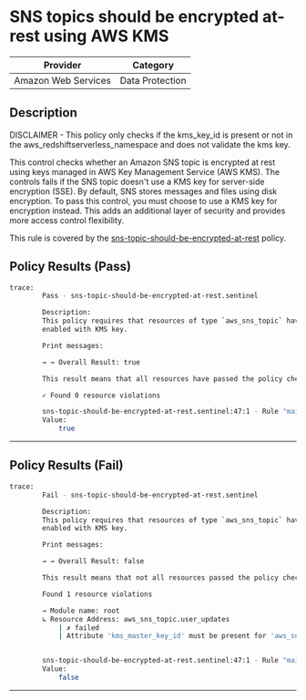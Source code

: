 # SNS topics should be encrypted at-rest using AWS KMS

| Provider            |       Category     |
| ------------------- |  ----------------  |
| Amazon Web Services |  Data Protection   |

## Description

DISCLAIMER - This policy only checks if the kms_key_id is present or not in the aws_redshiftserverless_namespace and does not validate the kms key.

This control checks whether an Amazon SNS topic is encrypted at rest using keys managed in AWS Key Management Service (AWS KMS). The controls fails if the SNS topic doesn't use a KMS key for server-side encryption (SSE). By default, SNS stores messages and files using disk encryption. To pass this control, you must choose to use a KMS key for encryption instead. This adds an additional layer of security and provides more access control flexibility.

This rule is covered by the [sns-topic-should-be-encrypted-at-rest](https://github.com/hashicorp/policy-library-NIST-Policy-Set-for-AWS-Terraform/blob/main/policies/sns/sns-topic-should-be-encrypted-at-rest.sentinel) policy.

## Policy Results (Pass)

```bash
trace:
        Pass - sns-topic-should-be-encrypted-at-rest.sentinel

        Description:
        This policy requires that resources of type `aws_sns_topic` have encryption
        enabled with KMS key.

        Print messages:

        → → Overall Result: true

        This result means that all resources have passed the policy check for the policy sns-topic-should-be-encrypted-at-rest.

        ✓ Found 0 resource violations

        sns-topic-should-be-encrypted-at-rest.sentinel:47:1 - Rule "main"
        Value:
            true
```

---

## Policy Results (Fail)

```bash
trace:
        Fail - sns-topic-should-be-encrypted-at-rest.sentinel

        Description:
        This policy requires that resources of type `aws_sns_topic` have encryption
        enabled with KMS key.

        Print messages:

        → → Overall Result: false

        This result means that not all resources passed the policy check and the protected behavior is not allowed for the policy sns-topic-should-be-encrypted-at-rest.

        Found 1 resource violations

        → Module name: root
        ↳ Resource Address: aws_sns_topic.user_updates
            | ✗ failed
            | Attribute 'kms_master_key_id' must be present for 'aws_sns_topic' resources. Refer to https://docs.aws.amazon.com/securityhub/latest/userguide/sns-controls.html#sns-1 for more details.


        sns-topic-should-be-encrypted-at-rest.sentinel:47:1 - Rule "main"
        Value:
            false
```

---
